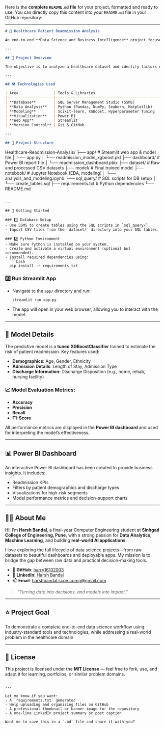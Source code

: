 Here is the **complete `README.md` file** for your project, formatted and ready to use. You can directly copy this content into your `README.md` file in your GitHub repository:

---

```markdown
# 🏥 Healthcare Patient Readmission Analysis

An end-to-end **Data Science and Business Intelligence** project focused on analyzing patient readmission data. This project implements a full pipeline—from **data ingestion** and **analysis** to **predictive modeling** and **interactive visualization**—to deliver actionable insights into healthcare operations.

---

## 🚀 Project Overview

The objective is to analyze a healthcare dataset and identify factors contributing to **patient readmissions within a 30-day window**. The project concludes with a trained **XGBoost-based machine learning model** that predicts readmission risk and a **Streamlit web app** to demonstrate real-time predictions.

---

## 🛠️ Technologies Used

| Area                | Tools & Libraries                                                                 |
|---------------------|-----------------------------------------------------------------------------------|
| **Database**        | SQL Server Management Studio (SSMS)                                               |
| **Data Analysis**   | Python (Pandas, NumPy, Seaborn, Matplotlib)                                       |
| **Modeling**        | Scikit-learn, XGBoost, Hyperparameter Tuning                                      |
| **Visualization**   | Power BI                                                                          |
| **Web App**         | Streamlit                                                                         |
| **Version Control** | Git & GitHub                                                                       |

---

## 📂 Project Structure

```

Healthcare-Readmission-Analysis/
├── app/               # Streamlit web app & model file
│   └── app.py
│   └── readmission\_model\_xgboost.pkl
├── dashboard/         # Power BI report file
│   └── readmission\_dashboard.pbix
├── dataset/           # Raw and processed CSV datasets
├── model/             # Final trained model
├── notebook/          # Jupyter Notebook (EDA, modeling)
│   └── analysis\_and\_modeling.ipynb
├── sql\_query/         # SQL scripts for DB setup
│   └── create\_tables.sql
├── requirements.txt   # Python dependencies
└── README.md

````

---

## 🧰 Getting Started

### 1️⃣ Database Setup
- Use SSMS to create tables using the SQL scripts in `sql_query/`.
- Import CSV files from the `dataset/` directory into your SQL tables.

### 2️⃣ Python Environment
- Make sure Python is installed on your system.
- Create and activate a virtual environment (optional but recommended).
- Install required dependencies using:
  ```bash
  pip install -r requirements.txt
````

### 3️⃣ Run Streamlit App

* Navigate to the `app/` directory and run:

  ```bash
  streamlit run app.py
  ```
* The app will open in your web browser, allowing you to interact with the model.

---

## 🧠 Model Details

The predictive model is a **tuned XGBoostClassifier** trained to estimate the risk of patient readmission. Key features used:

* **Demographics**: Age, Gender, Ethnicity
* **Admission Details**: Length of Stay, Admission Type
* **Discharge Information**: Discharge Disposition (e.g., home, rehab, nursing facility)

### 📈 Model Evaluation Metrics:

* **Accuracy**
* **Precision**
* **Recall**
* **F1-Score**

All performance metrics are displayed in the **Power BI dashboard** and used for interpreting the model’s effectiveness.

---

## 📊 Power BI Dashboard

An interactive Power BI dashboard has been created to provide business insights. It includes:

* Readmission KPIs
* Filters by patient demographics and discharge types
* Visualizations for high-risk segments
* Model performance metrics and decision-support charts

---

## 👨‍💻 About Me

Hi! I’m **Harsh Bandal**, a final-year Computer Engineering student at **Sinhgad College of Engineering, Pune**, with a strong passion for **Data Analytics**, **Machine Learning**, and building **real-world AI applications**.

I love exploring the full lifecycle of data science projects—from raw datasets to beautiful dashboards and deployable apps. My mission is to bridge the gap between raw data and practical decision-making tools.

* 🔗 **GitHub**: [harry16102003](https://github.com/harry16102003)
* 🔗 **LinkedIn**: [Harsh Bandal](https://www.linkedin.com/in/harsh-bandal-3240912b7/)
* 📫 **Email**: [harshbandal.scoe.comp@gmail.com](mailto:harshbandal.scoe.comp@gmail.com)

> *“Turning data into decisions, and models into impact.”*

---

## ⭐ Project Goal

To demonstrate a complete end-to-end data science workflow using industry-standard tools and technologies, while addressing a real-world problem in the healthcare domain.

---

## 📌 License

This project is licensed under the **MIT License** — feel free to fork, use, and adapt it for learning, portfolios, or similar problem domains.

```

---

Let me know if you want:
- A `requirements.txt` generated
- Help uploading and organizing files on GitHub
- A professional thumbnail or banner image for the repository
- A one-line LinkedIn project summary or post caption

Want me to save this in a `.md` file and share it with you?
```
